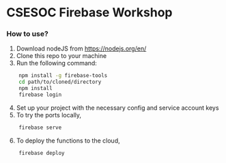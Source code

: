 # CSESOC Firebase Workshop
### How to use?
1. Download nodeJS from https://nodejs.org/en/
2. Clone this repo to your machine
3. Run the following command:
```bash
    npm install -g firebase-tools
    cd path/to/cloned/directory
    npm install
    firebase login
```
4. Set up your project with the necessary config and service account keys
5. To try the ports locally,
```bash
    firebase serve
```
6. To deploy the functions to the cloud,
```bash
    firebase deploy
```
